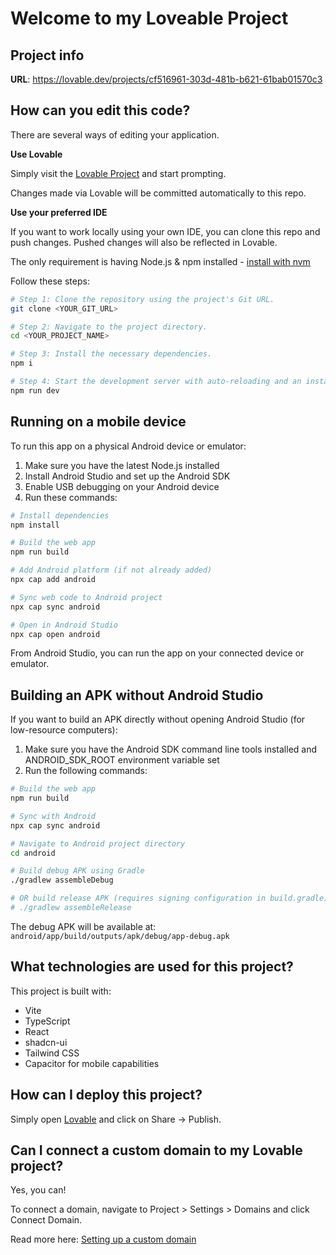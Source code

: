 

# Welcome to my Loveable Project

## Project info

**URL**: https://lovable.dev/projects/cf516961-303d-481b-b621-61bab01570c3

## How can you edit this code?

There are several ways of editing your application.

**Use Lovable**

Simply visit the [Lovable Project](https://lovable.dev/projects/cf516961-303d-481b-b621-61bab01570c3) and start prompting.

Changes made via Lovable will be committed automatically to this repo.

**Use your preferred IDE**

If you want to work locally using your own IDE, you can clone this repo and push changes. Pushed changes will also be reflected in Lovable.

The only requirement is having Node.js & npm installed - [install with nvm](https://github.com/nvm-sh/nvm#installing-and-updating)

Follow these steps:

```sh
# Step 1: Clone the repository using the project's Git URL.
git clone <YOUR_GIT_URL>

# Step 2: Navigate to the project directory.
cd <YOUR_PROJECT_NAME>

# Step 3: Install the necessary dependencies.
npm i

# Step 4: Start the development server with auto-reloading and an instant preview.
npm run dev
```

## Running on a mobile device

To run this app on a physical Android device or emulator:

1. Make sure you have the latest Node.js installed
2. Install Android Studio and set up the Android SDK
3. Enable USB debugging on your Android device
4. Run these commands:

```sh
# Install dependencies
npm install

# Build the web app
npm run build

# Add Android platform (if not already added)
npx cap add android

# Sync web code to Android project
npx cap sync android

# Open in Android Studio
npx cap open android
```

From Android Studio, you can run the app on your connected device or emulator.

## Building an APK without Android Studio

If you want to build an APK directly without opening Android Studio (for low-resource computers):

1. Make sure you have the Android SDK command line tools installed and ANDROID_SDK_ROOT environment variable set
2. Run the following commands:

```sh
# Build the web app
npm run build

# Sync with Android
npx cap sync android

# Navigate to Android project directory
cd android

# Build debug APK using Gradle
./gradlew assembleDebug

# OR build release APK (requires signing configuration in build.gradle)
# ./gradlew assembleRelease
```

The debug APK will be available at: `android/app/build/outputs/apk/debug/app-debug.apk`

## What technologies are used for this project?

This project is built with:

- Vite
- TypeScript
- React
- shadcn-ui
- Tailwind CSS
- Capacitor for mobile capabilities

## How can I deploy this project?

Simply open [Lovable](https://lovable.dev/projects/cf516961-303d-481b-b621-61bab01570c3) and click on Share -> Publish.

## Can I connect a custom domain to my Lovable project?

Yes, you can!

To connect a domain, navigate to Project > Settings > Domains and click Connect Domain.

Read more here: [Setting up a custom domain](https://docs.lovable.dev/tips-tricks/custom-domain#step-by-step-guide)

